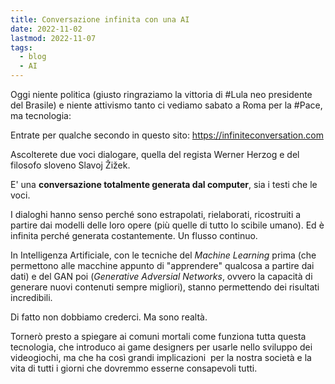 ```yaml
---
title: Conversazione infinita con una AI
date: 2022-11-02
lastmod: 2022-11-07
tags:
  - blog
  - AI
---
```

Oggi niente politica (giusto ringraziamo la vittoria di #Lula neo presidente del Brasile) e niente attivismo tanto ci vediamo sabato a Roma per la #Pace, ma tecnologia:

Entrate per qualche secondo in questo sito: https://infiniteconversation.com

Ascolterete due voci dialogare, quella del regista Werner Herzog e del filosofo sloveno Slavoj Žižek. 

E' una **conversazione totalmente generata dal computer**, sia i testi che le voci.

I dialoghi hanno senso perché sono estrapolati, rielaborati, ricostruiti a partire dai modelli delle loro opere (più quelle di tutto lo scibile umano). Ed è infinita perché generata costantemente. Un flusso continuo.

In Intelligenza Artificiale, con le tecniche del _Machine Learning_ prima (che permettono alle macchine appunto di "apprendere" qualcosa a partire dai dati) e del GAN poi (_Generative Adversial Networks_, ovvero la capacità di generare nuovi contenuti sempre migliori), stanno permettendo dei risultati incredibili.

Di fatto non dobbiamo crederci. Ma sono realtà.

Tornerò presto a spiegare ai comuni mortali come funziona tutta questa tecnologia, che introduco ai game designers per usarle nello sviluppo dei videogiochi, ma che ha così grandi implicazioni  per la nostra società e la vita di tutti i giorni che dovremmo esserne consapevoli tutti.
